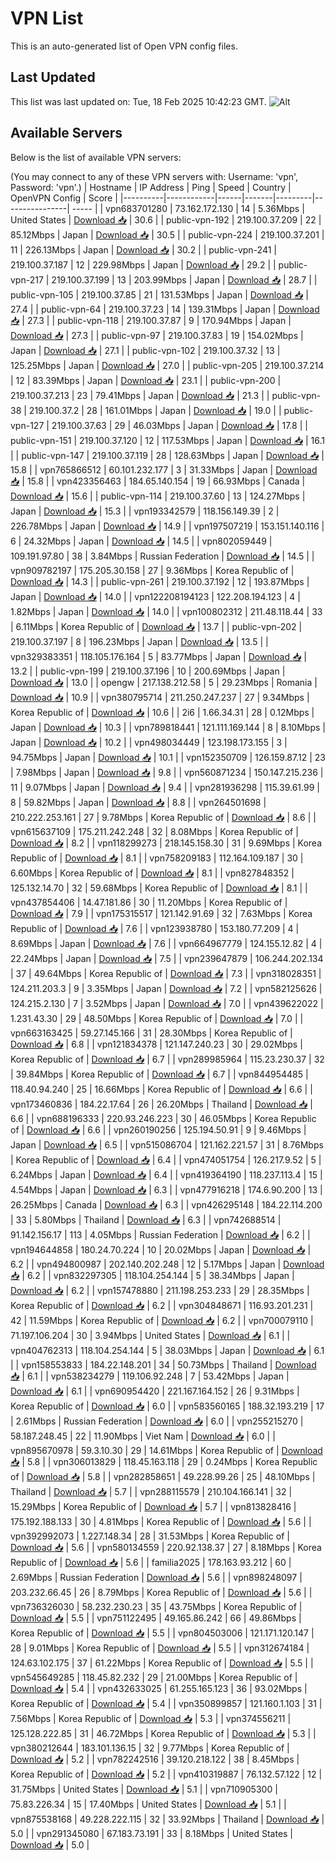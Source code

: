# VPN List

This is an auto-generated list of Open VPN config files.

## Last Updated

This list was last updated on: Tue, 18 Feb 2025 10:42:23 GMT.
![Alt](https://repobeats.axiom.co/api/embed/186b98318ef1479477931607c1ad7d823f12451f.svg "Repobeats analytics image")

## Available Servers

Below is the list of available VPN servers:

(You may connect to any of these VPN servers with: Username: 'vpn', Password: 'vpn'.)
| Hostname | IP Address | Ping | Speed | Country | OpenVPN Config | Score |
|----------|------------|------|-------|---------|----------------| ----- |
| vpn683701280 | 73.162.172.130 | 14 | 5.36Mbps | United States | [Download 📥](./configs/server_0_US.ovpn) | 30.6 |
| public-vpn-192 | 219.100.37.209 | 22 | 85.12Mbps | Japan | [Download 📥](./configs/server_1_JP.ovpn) | 30.5 |
| public-vpn-224 | 219.100.37.201 | 11 | 226.13Mbps | Japan | [Download 📥](./configs/server_2_JP.ovpn) | 30.2 |
| public-vpn-241 | 219.100.37.187 | 12 | 229.98Mbps | Japan | [Download 📥](./configs/server_3_JP.ovpn) | 29.2 |
| public-vpn-217 | 219.100.37.199 | 13 | 203.99Mbps | Japan | [Download 📥](./configs/server_4_JP.ovpn) | 28.7 |
| public-vpn-105 | 219.100.37.85 | 21 | 131.53Mbps | Japan | [Download 📥](./configs/server_5_JP.ovpn) | 27.4 |
| public-vpn-64 | 219.100.37.23 | 14 | 139.31Mbps | Japan | [Download 📥](./configs/server_6_JP.ovpn) | 27.3 |
| public-vpn-118 | 219.100.37.87 | 9 | 170.94Mbps | Japan | [Download 📥](./configs/server_7_JP.ovpn) | 27.3 |
| public-vpn-97 | 219.100.37.83 | 19 | 154.02Mbps | Japan | [Download 📥](./configs/server_8_JP.ovpn) | 27.1 |
| public-vpn-102 | 219.100.37.32 | 13 | 125.25Mbps | Japan | [Download 📥](./configs/server_9_JP.ovpn) | 27.0 |
| public-vpn-205 | 219.100.37.214 | 12 | 83.39Mbps | Japan | [Download 📥](./configs/server_10_JP.ovpn) | 23.1 |
| public-vpn-200 | 219.100.37.213 | 23 | 79.41Mbps | Japan | [Download 📥](./configs/server_11_JP.ovpn) | 21.3 |
| public-vpn-38 | 219.100.37.2 | 28 | 161.01Mbps | Japan | [Download 📥](./configs/server_12_JP.ovpn) | 19.0 |
| public-vpn-127 | 219.100.37.63 | 29 | 46.03Mbps | Japan | [Download 📥](./configs/server_13_JP.ovpn) | 17.8 |
| public-vpn-151 | 219.100.37.120 | 12 | 117.53Mbps | Japan | [Download 📥](./configs/server_14_JP.ovpn) | 16.1 |
| public-vpn-147 | 219.100.37.119 | 28 | 128.63Mbps | Japan | [Download 📥](./configs/server_15_JP.ovpn) | 15.8 |
| vpn765866512 | 60.101.232.177 | 3 | 31.33Mbps | Japan | [Download 📥](./configs/server_16_JP.ovpn) | 15.8 |
| vpn423356463 | 184.65.140.154 | 19 | 66.93Mbps | Canada | [Download 📥](./configs/server_17_CA.ovpn) | 15.6 |
| public-vpn-114 | 219.100.37.60 | 13 | 124.27Mbps | Japan | [Download 📥](./configs/server_18_JP.ovpn) | 15.3 |
| vpn193342579 | 118.156.149.39 | 2 | 226.78Mbps | Japan | [Download 📥](./configs/server_19_JP.ovpn) | 14.9 |
| vpn197507219 | 153.151.140.116 | 6 | 24.32Mbps | Japan | [Download 📥](./configs/server_20_JP.ovpn) | 14.5 |
| vpn802059449 | 109.191.97.80 | 38 | 3.84Mbps | Russian Federation | [Download 📥](./configs/server_21_RU.ovpn) | 14.5 |
| vpn909782197 | 175.205.30.158 | 27 | 9.36Mbps | Korea Republic of | [Download 📥](./configs/server_22_KR.ovpn) | 14.3 |
| public-vpn-261 | 219.100.37.192 | 12 | 193.87Mbps | Japan | [Download 📥](./configs/server_23_JP.ovpn) | 14.0 |
| vpn122208194123 | 122.208.194.123 | 4 | 1.82Mbps | Japan | [Download 📥](./configs/server_24_JP.ovpn) | 14.0 |
| vpn100802312 | 211.48.118.44 | 33 | 6.11Mbps | Korea Republic of | [Download 📥](./configs/server_25_KR.ovpn) | 13.7 |
| public-vpn-202 | 219.100.37.197 | 8 | 196.23Mbps | Japan | [Download 📥](./configs/server_26_JP.ovpn) | 13.5 |
| vpn329383351 | 118.105.176.164 | 5 | 83.77Mbps | Japan | [Download 📥](./configs/server_27_JP.ovpn) | 13.2 |
| public-vpn-199 | 219.100.37.196 | 10 | 200.69Mbps | Japan | [Download 📥](./configs/server_28_JP.ovpn) | 13.0 |
| opengw | 217.138.212.58 | 5 | 29.23Mbps | Romania | [Download 📥](./configs/server_29_RO.ovpn) | 10.9 |
| vpn380795714 | 211.250.247.237 | 27 | 9.34Mbps | Korea Republic of | [Download 📥](./configs/server_30_KR.ovpn) | 10.6 |
| 2i6 | 1.66.34.31 | 28 | 0.12Mbps | Japan | [Download 📥](./configs/server_31_JP.ovpn) | 10.3 |
| vpn789818441 | 121.111.169.144 | 8 | 8.10Mbps | Japan | [Download 📥](./configs/server_32_JP.ovpn) | 10.2 |
| vpn498034449 | 123.198.173.155 | 3 | 94.75Mbps | Japan | [Download 📥](./configs/server_33_JP.ovpn) | 10.1 |
| vpn152350709 | 126.159.87.12 | 23 | 7.98Mbps | Japan | [Download 📥](./configs/server_34_JP.ovpn) | 9.8 |
| vpn560871234 | 150.147.215.236 | 11 | 9.07Mbps | Japan | [Download 📥](./configs/server_35_JP.ovpn) | 9.4 |
| vpn281936298 | 115.39.61.99 | 8 | 59.82Mbps | Japan | [Download 📥](./configs/server_36_JP.ovpn) | 8.8 |
| vpn264501698 | 210.222.253.161 | 27 | 9.78Mbps | Korea Republic of | [Download 📥](./configs/server_37_KR.ovpn) | 8.6 |
| vpn615637109 | 175.211.242.248 | 32 | 8.08Mbps | Korea Republic of | [Download 📥](./configs/server_38_KR.ovpn) | 8.2 |
| vpn118299273 | 218.145.158.30 | 31 | 9.69Mbps | Korea Republic of | [Download 📥](./configs/server_39_KR.ovpn) | 8.1 |
| vpn758209183 | 112.164.109.187 | 30 | 6.60Mbps | Korea Republic of | [Download 📥](./configs/server_40_KR.ovpn) | 8.1 |
| vpn827848352 | 125.132.14.70 | 32 | 59.68Mbps | Korea Republic of | [Download 📥](./configs/server_41_KR.ovpn) | 8.1 |
| vpn437854406 | 14.47.181.86 | 30 | 11.20Mbps | Korea Republic of | [Download 📥](./configs/server_42_KR.ovpn) | 7.9 |
| vpn175315517 | 121.142.91.69 | 32 | 7.63Mbps | Korea Republic of | [Download 📥](./configs/server_43_KR.ovpn) | 7.6 |
| vpn123938780 | 153.180.77.209 | 4 | 8.69Mbps | Japan | [Download 📥](./configs/server_44_JP.ovpn) | 7.6 |
| vpn664967779 | 124.155.12.82 | 4 | 22.24Mbps | Japan | [Download 📥](./configs/server_45_JP.ovpn) | 7.5 |
| vpn239647879 | 106.244.202.134 | 37 | 49.64Mbps | Korea Republic of | [Download 📥](./configs/server_46_KR.ovpn) | 7.3 |
| vpn318028351 | 124.211.203.3 | 9 | 3.35Mbps | Japan | [Download 📥](./configs/server_47_JP.ovpn) | 7.2 |
| vpn582125626 | 124.215.2.130 | 7 | 3.52Mbps | Japan | [Download 📥](./configs/server_48_JP.ovpn) | 7.0 |
| vpn439622022 | 1.231.43.30 | 29 | 48.50Mbps | Korea Republic of | [Download 📥](./configs/server_49_KR.ovpn) | 7.0 |
| vpn663163425 | 59.27.145.166 | 31 | 28.30Mbps | Korea Republic of | [Download 📥](./configs/server_50_KR.ovpn) | 6.8 |
| vpn121834378 | 121.147.240.23 | 30 | 29.02Mbps | Korea Republic of | [Download 📥](./configs/server_51_KR.ovpn) | 6.7 |
| vpn289985964 | 115.23.230.37 | 32 | 39.84Mbps | Korea Republic of | [Download 📥](./configs/server_52_KR.ovpn) | 6.7 |
| vpn844954485 | 118.40.94.240 | 25 | 16.66Mbps | Korea Republic of | [Download 📥](./configs/server_53_KR.ovpn) | 6.6 |
| vpn173460836 | 184.22.17.64 | 26 | 26.20Mbps | Thailand | [Download 📥](./configs/server_54_TH.ovpn) | 6.6 |
| vpn688196333 | 220.93.246.223 | 30 | 46.05Mbps | Korea Republic of | [Download 📥](./configs/server_55_KR.ovpn) | 6.6 |
| vpn260190256 | 125.194.50.91 | 9 | 9.46Mbps | Japan | [Download 📥](./configs/server_56_JP.ovpn) | 6.5 |
| vpn515086704 | 121.162.221.57 | 31 | 8.76Mbps | Korea Republic of | [Download 📥](./configs/server_57_KR.ovpn) | 6.4 |
| vpn474051754 | 126.217.9.52 | 5 | 6.24Mbps | Japan | [Download 📥](./configs/server_58_JP.ovpn) | 6.4 |
| vpn419364190 | 118.237.113.4 | 15 | 4.54Mbps | Japan | [Download 📥](./configs/server_59_JP.ovpn) | 6.3 |
| vpn477916218 | 174.6.90.200 | 13 | 26.25Mbps | Canada | [Download 📥](./configs/server_60_CA.ovpn) | 6.3 |
| vpn426295148 | 184.22.114.200 | 33 | 5.80Mbps | Thailand | [Download 📥](./configs/server_61_TH.ovpn) | 6.3 |
| vpn742688514 | 91.142.156.17 | 113 | 4.05Mbps | Russian Federation | [Download 📥](./configs/server_62_RU.ovpn) | 6.2 |
| vpn194644858 | 180.24.70.224 | 10 | 20.02Mbps | Japan | [Download 📥](./configs/server_63_JP.ovpn) | 6.2 |
| vpn494800987 | 202.140.202.248 | 12 | 5.17Mbps | Japan | [Download 📥](./configs/server_64_JP.ovpn) | 6.2 |
| vpn832297305 | 118.104.254.144 | 5 | 38.34Mbps | Japan | [Download 📥](./configs/server_65_JP.ovpn) | 6.2 |
| vpn157478880 | 211.198.253.233 | 29 | 28.35Mbps | Korea Republic of | [Download 📥](./configs/server_66_KR.ovpn) | 6.2 |
| vpn304848671 | 116.93.201.231 | 42 | 11.59Mbps | Korea Republic of | [Download 📥](./configs/server_67_KR.ovpn) | 6.2 |
| vpn700079110 | 71.197.106.204 | 30 | 3.94Mbps | United States | [Download 📥](./configs/server_68_US.ovpn) | 6.1 |
| vpn404762313 | 118.104.254.144 | 5 | 38.03Mbps | Japan | [Download 📥](./configs/server_69_JP.ovpn) | 6.1 |
| vpn158553833 | 184.22.148.201 | 34 | 50.73Mbps | Thailand | [Download 📥](./configs/server_70_TH.ovpn) | 6.1 |
| vpn538234279 | 119.106.92.248 | 7 | 53.42Mbps | Japan | [Download 📥](./configs/server_71_JP.ovpn) | 6.1 |
| vpn690954420 | 221.167.164.152 | 26 | 9.31Mbps | Korea Republic of | [Download 📥](./configs/server_72_KR.ovpn) | 6.0 |
| vpn583560165 | 188.32.193.219 | 17 | 2.61Mbps | Russian Federation | [Download 📥](./configs/server_73_RU.ovpn) | 6.0 |
| vpn255215270 | 58.187.248.45 | 22 | 11.90Mbps | Viet Nam | [Download 📥](./configs/server_74_VN.ovpn) | 6.0 |
| vpn895670978 | 59.3.10.30 | 29 | 14.61Mbps | Korea Republic of | [Download 📥](./configs/server_75_KR.ovpn) | 5.8 |
| vpn306013829 | 118.45.163.118 | 29 | 0.24Mbps | Korea Republic of | [Download 📥](./configs/server_76_KR.ovpn) | 5.8 |
| vpn282858651 | 49.228.99.26 | 25 | 48.10Mbps | Thailand | [Download 📥](./configs/server_77_TH.ovpn) | 5.7 |
| vpn288115579 | 210.104.166.141 | 32 | 15.29Mbps | Korea Republic of | [Download 📥](./configs/server_78_KR.ovpn) | 5.7 |
| vpn813828416 | 175.192.188.133 | 30 | 4.81Mbps | Korea Republic of | [Download 📥](./configs/server_79_KR.ovpn) | 5.6 |
| vpn392992073 | 1.227.148.34 | 28 | 31.53Mbps | Korea Republic of | [Download 📥](./configs/server_80_KR.ovpn) | 5.6 |
| vpn580134559 | 220.92.138.37 | 27 | 8.18Mbps | Korea Republic of | [Download 📥](./configs/server_81_KR.ovpn) | 5.6 |
| familia2025 | 178.163.93.212 | 60 | 2.69Mbps | Russian Federation | [Download 📥](./configs/server_82_RU.ovpn) | 5.6 |
| vpn898248097 | 203.232.66.45 | 26 | 8.79Mbps | Korea Republic of | [Download 📥](./configs/server_83_KR.ovpn) | 5.6 |
| vpn736326030 | 58.232.230.23 | 35 | 43.75Mbps | Korea Republic of | [Download 📥](./configs/server_84_KR.ovpn) | 5.5 |
| vpn751122495 | 49.165.86.242 | 66 | 49.86Mbps | Korea Republic of | [Download 📥](./configs/server_85_KR.ovpn) | 5.5 |
| vpn804503006 | 121.171.120.147 | 28 | 9.01Mbps | Korea Republic of | [Download 📥](./configs/server_86_KR.ovpn) | 5.5 |
| vpn312674184 | 124.63.102.175 | 37 | 61.22Mbps | Korea Republic of | [Download 📥](./configs/server_87_KR.ovpn) | 5.5 |
| vpn545649285 | 118.45.82.232 | 29 | 21.00Mbps | Korea Republic of | [Download 📥](./configs/server_88_KR.ovpn) | 5.4 |
| vpn432633025 | 61.255.165.123 | 36 | 93.02Mbps | Korea Republic of | [Download 📥](./configs/server_89_KR.ovpn) | 5.4 |
| vpn350899857 | 121.160.1.103 | 31 | 7.56Mbps | Korea Republic of | [Download 📥](./configs/server_90_KR.ovpn) | 5.3 |
| vpn374556211 | 125.128.222.85 | 31 | 46.72Mbps | Korea Republic of | [Download 📥](./configs/server_91_KR.ovpn) | 5.3 |
| vpn380212644 | 183.101.136.15 | 32 | 9.77Mbps | Korea Republic of | [Download 📥](./configs/server_92_KR.ovpn) | 5.2 |
| vpn782242516 | 39.120.218.122 | 38 | 8.45Mbps | Korea Republic of | [Download 📥](./configs/server_93_KR.ovpn) | 5.2 |
| vpn410319887 | 76.132.57.122 | 12 | 31.75Mbps | United States | [Download 📥](./configs/server_94_US.ovpn) | 5.1 |
| vpn710905300 | 75.83.226.34 | 15 | 17.40Mbps | United States | [Download 📥](./configs/server_95_US.ovpn) | 5.1 |
| vpn875538168 | 49.228.222.115 | 32 | 33.92Mbps | Thailand | [Download 📥](./configs/server_96_TH.ovpn) | 5.0 |
| vpn291345080 | 67.183.73.191 | 33 | 8.18Mbps | United States | [Download 📥](./configs/server_97_US.ovpn) | 5.0 |
